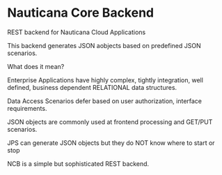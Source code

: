 # Nauticana Core Backend

REST backend for Nauticana Cloud Applications

This backend generates JSON aobjects based on predefined JSON scenarios.

What does it mean?

Enterprise Applications have highly complex, tightly integration, well defined, business dependent RELATIONAL data structures.

Data Access Scenarios defer based on user authorization, interface requirements.

JSON objects are commonly used at frontend processing and GET/PUT scenarios.

JPS can generate JSON objects but they do NOT know where to start or stop

NCB is a simple but sophisticated REST backend.
